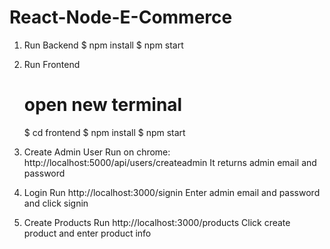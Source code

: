 # React-Node-E-Commerce

1. Run Backend
   $ npm install
   $ npm start
   
   
2. Run Frontend
    # open new terminal
    $ cd frontend
    $ npm install
    $ npm start
    
    
3. Create Admin User
    Run on chrome: http://localhost:5000/api/users/createadmin
    It returns admin email and password
    
    
4. Login
    Run http://localhost:3000/signin
    Enter admin email and password and click signin
     
     
5. Create Products
    Run http://localhost:3000/products
    Click create product and enter product info
